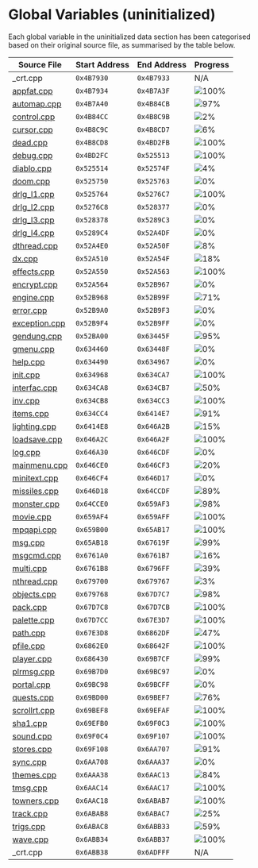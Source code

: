 # Global Variables (uninitialized)

Each global variable in the uninitialized data section has been categorised based on their original source file, as summarised by the table below.

| Source File                      | Start Address | End Address | Progress                                                      |
|----------------------------------|---------------|-------------|---------------------------------------------------------------|
| _crt.cpp                         | `0x4B7930`    | `0x4B7933`  | N/A                                                           |
| [appfat.cpp](appfat.cpp)         | `0x4B7934`    | `0x4B7A3F`  | ![100%](http://progressed.io/bar/100 "(268/268 bytes)")       |
| [automap.cpp](automap.cpp)       | `0x4B7A40`    | `0x4B84CB`  | ![97%](http://progressed.io/bar/97 "(2632/2700 bytes)")       |
| [control.cpp](control.cpp)       | `0x4B84CC`    | `0x4B8C9B`  | ![2%](http://progressed.io/bar/2 "(56/2000 bytes)")           |
| [cursor.cpp](cursor.cpp)         | `0x4B8C9C`    | `0x4B8CD7`  | ![6%](http://progressed.io/bar/6 "(4/60 bytes)")              |
| [dead.cpp](dead.cpp)             | `0x4B8CD8`    | `0x4BD2FB`  | ![100%](http://progressed.io/bar/100 "(17956/17956 bytes)")   |
| [debug.cpp](debug.cpp)           | `0x4BD2FC`    | `0x525513`  | ![100%](http://progressed.io/bar/100 "(426520/426520 bytes)") |
| [diablo.cpp](diablo.cpp)         | `0x525514`    | `0x52574F`  | ![4%](http://progressed.io/bar/4 "(28/572 bytes)")            |
| [doom.cpp](doom.cpp)             | `0x525750`    | `0x525763`  | ![0%](http://progressed.io/bar/0 "(0/20 bytes)")              |
| [drlg_l1.cpp](drlg_l1.cpp)       | `0x525764`    | `0x5276C7`  | ![100%](http://progressed.io/bar/100 "(8036/8036 bytes)")     |
| [drlg_l2.cpp](drlg_l2.cpp)       | `0x5276C8`    | `0x528377`  | ![0%](http://progressed.io/bar/0 "(0/3248 bytes)")            |
| [drlg_l3.cpp](drlg_l3.cpp)       | `0x528378`    | `0x5289C3`  | ![0%](http://progressed.io/bar/0 "(0/1612 bytes)")            |
| [drlg_l4.cpp](drlg_l4.cpp)       | `0x5289C4`    | `0x52A4DF`  | ![0%](http://progressed.io/bar/0 "(0/6940 bytes)")            |
| [dthread.cpp](dthread.cpp)       | `0x52A4E0`    | `0x52A50F`  | ![8%](http://progressed.io/bar/8 "(4/48 bytes)")              |
| [dx.cpp](dx.cpp)                 | `0x52A510`    | `0x52A54F`  | ![18%](http://progressed.io/bar/18 "(12/64 bytes)")           |
| [effects.cpp](effects.cpp)       | `0x52A550`    | `0x52A563`  | ![100%](http://progressed.io/bar/100 "(20/20 bytes)")         |
| [encrypt.cpp](encrypt.cpp)       | `0x52A564`    | `0x52B967`  | ![0%](http://progressed.io/bar/0 "(0/5124 bytes)")            |
| [engine.cpp](engine.cpp)         | `0x52B968`    | `0x52B99F`  | ![71%](http://progressed.io/bar/71 "(40/56 bytes)")           |
| [error.cpp](error.cpp)           | `0x52B9A0`    | `0x52B9F3`  | ![0%](http://progressed.io/bar/0 "(0/84 bytes)")              |
| [exception.cpp](exception.cpp)   | `0x52B9F4`    | `0x52B9FF`  | ![0%](http://progressed.io/bar/0 "(0/12 bytes)")              |
| [gendung.cpp](gendung.cpp)       | `0x52BA00`    | `0x63445F`  | ![95%](http://progressed.io/bar/95 "(1035708/1084000 bytes)") |
| [gmenu.cpp](gmenu.cpp)           | `0x634460`    | `0x63448F`  | ![0%](http://progressed.io/bar/0 "(0/48 bytes)")              |
| [help.cpp](help.cpp)             | `0x634490`    | `0x634967`  | ![0%](http://progressed.io/bar/0 "(0/1240 bytes)")            |
| [init.cpp](init.cpp)             | `0x634968`    | `0x634CA7`  | ![100%](http://progressed.io/bar/100 "(832/832 bytes)")       |
| [interfac.cpp](interfac.cpp)     | `0x634CA8`    | `0x634CB7`  | ![50%](http://progressed.io/bar/50 "(8/16 bytes)")            |
| [inv.cpp](inv.cpp)               | `0x634CB8`    | `0x634CC3`  | ![100%](http://progressed.io/bar/100 "(12/12 bytes)")         |
| [items.cpp](items.cpp)           | `0x634CC4`    | `0x6414E7`  | ![91%](http://progressed.io/bar/91 "(47104/51236 bytes)")     |
| [lighting.cpp](lighting.cpp)     | `0x6414E8`    | `0x646A2B`  | ![15%](http://progressed.io/bar/15 "(3333/21828 bytes)")      |
| [loadsave.cpp](loadsave.cpp)     | `0x646A2C`    | `0x646A2F`  | ![100%](http://progressed.io/bar/100 "(4/4 bytes)")           |
| [log.cpp](log.cpp)               | `0x646A30`    | `0x646CDF`  | ![0%](http://progressed.io/bar/0 "(4/688 bytes)")             |
| [mainmenu.cpp](mainmenu.cpp)     | `0x646CE0`    | `0x646CF3`  | ![20%](http://progressed.io/bar/20 "(4/20 bytes)")            |
| [minitext.cpp](minitext.cpp)     | `0x646CF4`    | `0x646D17`  | ![0%](http://progressed.io/bar/0 "(0/36 bytes)")              |
| [missiles.cpp](missiles.cpp)     | `0x646D18`    | `0x64CCDF`  | ![89%](http://progressed.io/bar/89 "(22000/24520 bytes)")     |
| [monster.cpp](monster.cpp)       | `0x64CCE0`    | `0x659AF3`  | ![98%](http://progressed.io/bar/98 "(51736/52756 bytes)")     |
| [movie.cpp](movie.cpp)           | `0x659AF4`    | `0x659AFF`  | ![100%](http://progressed.io/bar/100 "(12/12 bytes)")         |
| [mpqapi.cpp](mpqapi.cpp)         | `0x659B00`    | `0x65AB17`  | ![100%](http://progressed.io/bar/100 "(4120/4120 bytes)")     |
| [msg.cpp](msg.cpp)               | `0x65AB18`    | `0x67619F`  | ![99%](http://progressed.io/bar/99 "(112203/112264 bytes)")   |
| [msgcmd.cpp](msgcmd.cpp)         | `0x6761A0`    | `0x6761B7`  | ![16%](http://progressed.io/bar/16 "(4/24 bytes)")            |
| [multi.cpp](multi.cpp)           | `0x6761B8`    | `0x6796FF`  | ![39%](http://progressed.io/bar/39 "(5325/13640 bytes)")      |
| [nthread.cpp](nthread.cpp)       | `0x679700`    | `0x679767`  | ![3%](http://progressed.io/bar/3 "(4/104 bytes)")             |
| [objects.cpp](objects.cpp)       | `0x679768`    | `0x67D7C7`  | ![98%](http://progressed.io/bar/98 "(16300/16480 bytes)")     |
| [pack.cpp](pack.cpp)             | `0x67D7C8`    | `0x67D7CB`  | ![100%](http://progressed.io/bar/100 "(4/4 bytes)")           |
| [palette.cpp](palette.cpp)       | `0x67D7CC`    | `0x67E3D7`  | ![100%](http://progressed.io/bar/100 "(3084/3084 bytes)")     |
| [path.cpp](path.cpp)             | `0x67E3D8`    | `0x6862DF`  | ![47%](http://progressed.io/bar/47 "(15600/32520 bytes)")     |
| [pfile.cpp](pfile.cpp)           | `0x6862E0`    | `0x68642F`  | ![100%](http://progressed.io/bar/100 "(336/336 bytes)")       |
| [player.cpp](player.cpp)         | `0x686430`    | `0x69B7CF`  | ![99%](http://progressed.io/bar/99 "(86884/86944 bytes)")     |
| [plrmsg.cpp](plrmsg.cpp)         | `0x69B7D0`    | `0x69BC97`  | ![0%](http://progressed.io/bar/0 "(0/1224 bytes)")            |
| [portal.cpp](portal.cpp)         | `0x69BC98`    | `0x69BCFF`  | ![0%](http://progressed.io/bar/0 "(0/104 bytes)")             |
| [quests.cpp](quests.cpp)         | `0x69BD00`    | `0x69BEF7`  | ![76%](http://progressed.io/bar/76 "(388/504 bytes)")         |
| [scrollrt.cpp](scrollrt.cpp)     | `0x69BEF8`    | `0x69EFAF`  | ![100%](http://progressed.io/bar/100 "(12472/12472 bytes)")   |
| [sha1.cpp](sha1.cpp)             | `0x69EFB0`    | `0x69F0C3`  | ![100%](http://progressed.io/bar/100 "(276/276 bytes)")       |
| [sound.cpp](sound.cpp)           | `0x69F0C4`    | `0x69F107`  | ![100%](http://progressed.io/bar/100 "(68/68 bytes)")         |
| [stores.cpp](stores.cpp)         | `0x69F108`    | `0x6AA707`  | ![91%](http://progressed.io/bar/91 "(42696/46592 bytes)")     |
| [sync.cpp](sync.cpp)             | `0x6AA708`    | `0x6AAA37`  | ![0%](http://progressed.io/bar/0 "(0/816 bytes)")             |
| [themes.cpp](themes.cpp)         | `0x6AAA38`    | `0x6AAC13`  | ![84%](http://progressed.io/bar/84 "(400/476 bytes)")         |
| [tmsg.cpp](tmsg.cpp)             | `0x6AAC14`    | `0x6AAC17`  | ![100%](http://progressed.io/bar/100 "(4/4 bytes)")           |
| [towners.cpp](towners.cpp)       | `0x6AAC18`    | `0x6ABAB7`  | ![100%](http://progressed.io/bar/100 "(3744/3744 bytes)")     |
| [track.cpp](track.cpp)           | `0x6ABAB8`    | `0x6ABAC7`  | ![25%](http://progressed.io/bar/25 "(4/16 bytes)")            |
| [trigs.cpp](trigs.cpp)           | `0x6ABAC8`    | `0x6ABB33`  | ![59%](http://progressed.io/bar/59 "(64/108 bytes)")          |
| [wave.cpp](wave.cpp)             | `0x6ABB34`    | `0x6ABB37`  | ![100%](http://progressed.io/bar/100 "(4/4 bytes)")           |
| _crt.cpp                         | `0x6ABB38`    | `0x6ADFFF`  | N/A                                                           |
